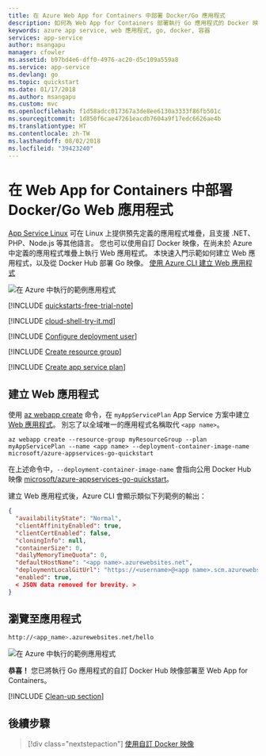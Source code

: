 ```yaml
---
title: 在 Azure Web App for Containers 中部署 Docker/Go 應用程式
description: 如何為 Web App for Containers 部署執行 Go 應用程式的 Docker 映像。
keywords: azure app service, web 應用程式, go, docker, 容器
services: app-service
author: msangapu
manager: cfowler
ms.assetid: b97bd4e6-dff0-4976-ac20-d5c109a559a8
ms.service: app-service
ms.devlang: go
ms.topic: quickstart
ms.date: 01/17/2018
ms.author: msangapu
ms.custom: mvc
ms.openlocfilehash: f1d58adcc017367a3de8ee6130a3333f86fb501c
ms.sourcegitcommit: 1d850f6cae47261eacdb7604a9f17edc6626ae4b
ms.translationtype: HT
ms.contentlocale: zh-TW
ms.lasthandoff: 08/02/2018
ms.locfileid: "39423240"
---
```

# <a name="deploy-a-dockergo-web-app-in-web-app-for-containers"></a>在 Web App for Containers 中部署 Docker/Go Web 應用程式

[App Service Linux](app-service-linux-intro.md) 可在 Linux 上提供預先定義的應用程式堆疊，且支援 .NET、PHP、Node.js 等其他語言。 您也可以使用自訂 Docker 映像，在尚未於 Azure 中定義的應用程式堆疊上執行 Web 應用程式。 本快速入門示範如何建立 Web 應用程式，以及從 Docker Hub 部署 Go 映像。 [使用 Azure CLI 建立 Web 應用程式](https://docs.microsoft.com/cli/azure/get-started-with-azure-cli)

![在 Azure 中執行的範例應用程式](media/quickstart-docker-go/hello-world-in-browser.png)

[!INCLUDE [quickstarts-free-trial-note](../../../includes/quickstarts-free-trial-note.md)]

[!INCLUDE [cloud-shell-try-it.md](../../../includes/cloud-shell-try-it.md)]

[!INCLUDE [Configure deployment user](../../../includes/configure-deployment-user.md)]

[!INCLUDE [Create resource group](../../../includes/app-service-web-create-resource-group-linux.md)]

[!INCLUDE [Create app service plan](../../../includes/app-service-web-create-app-service-plan-linux.md)]

## <a name="create-a-web-app"></a>建立 Web 應用程式

使用 [az webapp create](/cli/azure/webapp?view=azure-cli-latest#az-webapp-create) 命令，在 `myAppServicePlan` App Service 方案中建立 [Web 應用程式](../app-service-web-overview.md)。 別忘了以全域唯一的應用程式名稱取代 `<app name>`。

```azurecli-interactive
az webapp create --resource-group myResourceGroup --plan myAppServicePlan --name <app name> --deployment-container-image-name microsoft/azure-appservices-go-quickstart
```

在上述命令中，`--deployment-container-image-name` 會指向公用 Docker Hub 映像 [microsoft/azure-appservices-go-quickstart](https://hub.docker.com/r/microsoft/azure-appservices-go-quickstart/)。

建立 Web 應用程式後，Azure CLI 會顯示類似下列範例的輸出：

```json
{
  "availabilityState": "Normal",
  "clientAffinityEnabled": true,
  "clientCertEnabled": false,
  "cloningInfo": null,
  "containerSize": 0,
  "dailyMemoryTimeQuota": 0,
  "defaultHostName": "<app name>.azurewebsites.net",
  "deploymentLocalGitUrl": "https://<username>@<app name>.scm.azurewebsites.net/<app name>.git",
  "enabled": true,
  < JSON data removed for brevity. >
}
```

## <a name="browse-to-the-app"></a>瀏覽至應用程式

```bash
http://<app_name>.azurewebsites.net/hello
```

![在 Azure 中執行的範例應用程式](media/quickstart-docker-go/hello-world-in-browser.png)

**恭喜！** 您已將執行 Go 應用程式的自訂 Docker Hub 映像部署至 Web App for Containers。

[!INCLUDE [Clean-up section](../../../includes/cli-script-clean-up.md)]

## <a name="next-steps"></a>後續步驟

> [!div class="nextstepaction"]
> [使用自訂 Docker 映像](tutorial-custom-docker-image.md)
